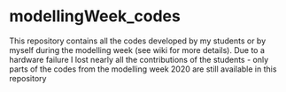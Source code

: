 # modellingWeek_codes
This repository contains all the codes developed by my students or by myself during the modelling week (see wiki for more details). Due to a hardware failure I lost nearly all the contributions of the students - only parts of the codes from the modelling week 2020 are still available in this repository
